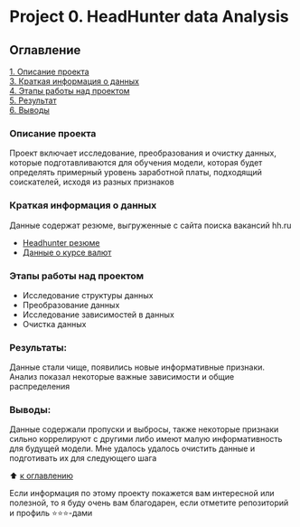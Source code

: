 # Project 0. HeadHunter data Analysis

## Оглавление  
[1. Описание проекта](#описание-проекта)  
[3. Краткая информация о данных](#краткая-информация-о-данных)  
[4. Этапы работы над проектом](этапы-работы-над-проектом)  
[5. Результат](#результат)    
[6. Выводы](#выводы) 

### Описание проекта    
Проект включает исследование, преобразования и очистку данных, которые подготавливаются для обучения модели, которая будет определять примерный уровень заработной платы, подходящий соискателей, исходя из разных признаков

### Краткая информация о данных
Данные содержат резюме, выгруженные с сайта поиска вакансий hh.ru 
- [Headhunter резюме](https://drive.google.com/file/d/1Ql-4jjaxG8vbyqg_Iw_LMQ57E1WG605z/view?usp=sharing)
- [Данные о курсе валют](https://drive.google.com/file/d/11BfO9uR2U_W_rTYohqHKmoPge8GUDl3u/view?usp=sharing)
  
### Этапы работы над проектом  
- Исследование структуры данных
- Преобразование данных 
- Исследование зависимостей в данных
- Очистка данных

### Результаты:  
Данные стали чище, появились новые информативные признаки. Анализ показал некоторые важные зависимости и общие распределения

### Выводы:  
Данные содержали пропуски и выбросы, также некоторые признаки сильно коррелируют с другими либо имеют малую информативность для будущей модели. Мне удалось удалось очистить данные и подготивать их для следующего шага

:arrow_up: [к оглавлению](.README.md#Оглавление)

Если информация по этому проекту покажется вам интересной или полезной, то я буду очень вам благодарен, если отметите репозиторий и профиль ⭐️⭐️⭐️-дами
